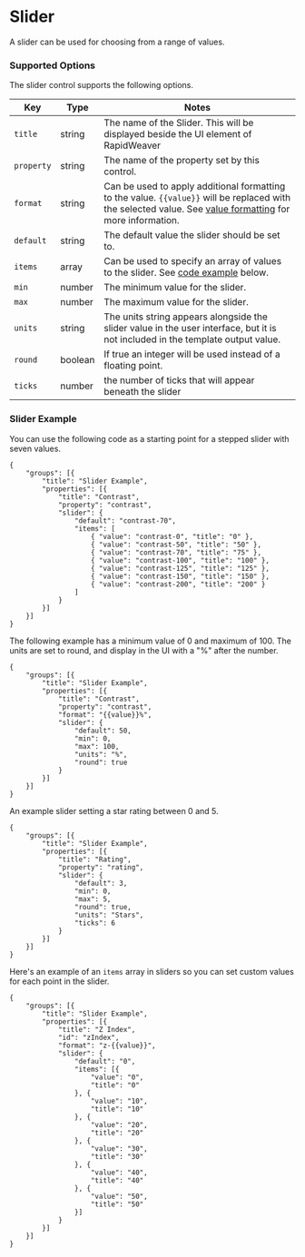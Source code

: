 # Slider

A slider can be used for choosing from a range of values.

### Supported Options <a href="#key-value-pairs-explained" id="key-value-pairs-explained"></a>

The slider control supports the following options.

| Key        | Type    | Notes                                                                                                                                                                                       |
| ---------- | ------- | ------------------------------------------------------------------------------------------------------------------------------------------------------------------------------------------- |
| `title`    | string  | The name of the Slider. This will be displayed beside the UI element of RapidWeaver                                                                                                         |
| `property` | string  | The name of the property set by this control.                                                                                                                                               |
| `format`   | string  | Can be used to apply additional formatting to the value. `{{value}}` will be replaced with the selected value. See [value formatting](../general-structure/format.md) for more information. |
| `default`  | string  | The default value the slider should be set to.                                                                                                                                              |
| `items`    | array   | Can be used to specify an array of values to the slider. See [code example](slider.md#slider-example) below.                                                                                |
| `min`      | number  | The minimum value for the slider.                                                                                                                                                           |
| `max`      | number  | The maximum value for the slider.                                                                                                                                                           |
| `units`    | string  | The units string appears alongside the slider value in the user interface, but it is not included in the template output value.                                                             |
| `round`    | boolean | If true an integer will be used instead of a floating point.                                                                                                                                |
| `ticks`    | number  | the number of ticks that will appear beneath the slider                                                                                                                                     |

### Slider Example

You can use the following code as a starting point for a stepped slider with seven values.

```
{
    "groups": [{
        "title": "Slider Example",
        "properties": [{
            "title": "Contrast",
            "property": "contrast",
            "slider": {
                "default": "contrast-70",
                "items": [
                    { "value": "contrast-0", "title": "0" },
                    { "value": "contrast-50", "title": "50" },
                    { "value": "contrast-70", "title": "75" },
                    { "value": "contrast-100", "title": "100" },
                    { "value": "contrast-125", "title": "125" },
                    { "value": "contrast-150", "title": "150" },
                    { "value": "contrast-200", "title": "200" }
                ]
            }
        }]
    }]
}
```

The following example has a minimum value of 0 and maximum of 100. The units are set to round, and display in the UI with a "%" after the number.

```
{
    "groups": [{
        "title": "Slider Example",
        "properties": [{
            "title": "Contrast",
            "property": "contrast",
            "format": "{{value}}%",
            "slider": {
                "default": 50,
                "min": 0,
                "max": 100,
                "units": "%",
                "round": true
            }
        }]
    }]
}
```

An example slider setting a star rating between 0 and 5.

```
{
    "groups": [{
        "title": "Slider Example",
        "properties": [{
            "title": "Rating",
            "property": "rating",
            "slider": {
                "default": 3,
                "min": 0,
                "max": 5,
                "round": true,
                "units": "Stars",
                "ticks": 6
            }
        }]
    }]
}
```

Here's an example of an `items` array in sliders so you can set custom values for each point in the slider.

```
{
    "groups": [{
        "title": "Slider Example",
        "properties": [{
            "title": "Z Index",
            "id": "zIndex",
            "format": "z-{{value}}",
            "slider": {
                "default": "0",
                "items": [{
                    "value": "0",
                    "title": "0"
                }, {
                    "value": "10",
                    "title": "10"
                }, {
                    "value": "20",
                    "title": "20"
                }, {
                    "value": "30",
                    "title": "30"
                }, {
                    "value": "40",
                    "title": "40"
                }, {
                    "value": "50",
                    "title": "50"
                }]
            }
        }]
    }]
}
```
